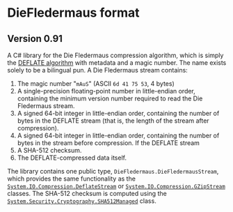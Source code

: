 ﻿DieFledermaus format 
====================
Version 0.91
------------

A C# library for the Die Fledermaus compression algorithm, which is simply the [DEFLATE algorithm](http://en.wikipedia.org/wiki/DEFLATE) with metadata and a magic number. The name exists solely to be a bilingual pun. A Die Fledermaus stream contains:

1. The magic number "`mAuS`" (ASCII `6d 41 75 53`, 4 bytes)
2. A single-precision floating-point number in little-endian order, containing the minimum version number required to read the Die Fledermaus stream.
3. A signed 64-bit integer in little-endian order, containing the number of bytes in the DEFLATE stream (that is, the length of the stream after compression).
4. A signed 64-bit integer in little-endian order, containing the number of bytes in the stream before compression. If the DEFLATE stream 
5. A SHA-512 checksum.
6. The DEFLATE-compressed data itself.

The library contains one public type, `DieFledermaus.DieFledermausStream`, which provides the same functionality as the [`System.IO.Compression.DeflateStream`](https://msdn.microsoft.com/en-us/library/system.io.compression.deflatestream.aspx) or [`System.IO.Compression.GZipStream`](https://msdn.microsoft.com/en-us/library/system.io.compression.gzipstream.aspx) classes. The SHA-512 checksum is computed using the [`System.Security.Cryptography.SHA512Managed`](https://msdn.microsoft.com/en-us/library/system.security.cryptography.sha512managed.aspx) class.
